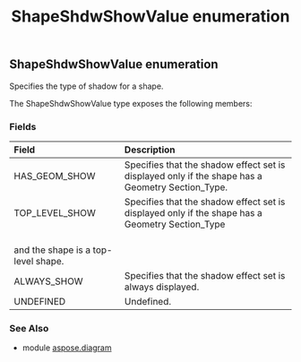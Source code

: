 ﻿---
title: ShapeShdwShowValue enumeration
second_title: Aspose.Diagram for Python via .NET API References
description: 
type: docs
weight: 3510
url: /python-net/aspose.diagram/shapeshdwshowvalue/
is_root: false
---

## ShapeShdwShowValue enumeration

Specifies the type of shadow for a shape.



The ShapeShdwShowValue type exposes the following members:

### Fields
| Field | Description |
| :- | :- |
| HAS_GEOM_SHOW | Specifies that the shadow effect set is displayed only if the shape has a Geometry Section_Type. |
| TOP_LEVEL_SHOW | Specifies that the shadow effect set is displayed only if the shape has a Geometry Section_Type<br/>and the shape is a top-level shape. |
| ALWAYS_SHOW | Specifies that the shadow effect set is always displayed. |
| UNDEFINED | Undefined. |


### See Also

* module [aspose.diagram](../)
